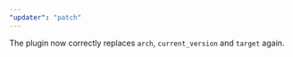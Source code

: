 ```yaml
---
"updater": "patch"
---
```


The plugin now correctly replaces `arch`, `current_version` and `target` again.

